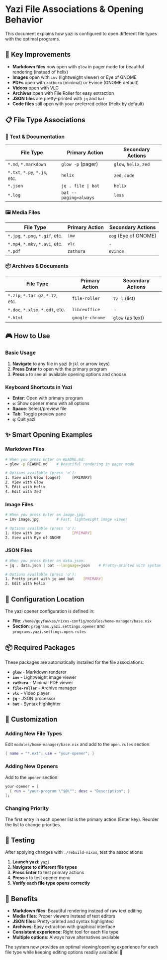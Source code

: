 # Yazi File Associations & Opening Behavior

This document explains how yazi is configured to open different file types with the optimal programs.

## 🎯 Key Improvements

- **Markdown files** now open with `glow` in pager mode for beautiful rendering (instead of helix)
- **Images** open with `imv` (lightweight viewer) or Eye of GNOME
- **PDFs** open with `zathura` (minimal) or Evince (GNOME default)  
- **Videos** open with VLC
- **Archives** open with File Roller for easy extraction
- **JSON files** are pretty-printed with `jq` and `bat`
- **Code files** still open with your preferred editor (Helix by default)

## 📋 File Type Associations

### 📝 Text & Documentation
| File Type | Primary Action | Secondary Actions |
|-----------|----------------|-------------------|
| `*.md`, `*.markdown` | `glow -p` (pager) | `glow`, `helix`, `zed` |
| `*.txt`, `*.py`, `*.js`, etc. | `helix` | `zed`, `code` |
| `*.json` | `jq . file \| bat` | `helix` |
| `*.log` | `bat --paging=always` | `less` |

### 🖼️ Media Files
| File Type | Primary Action | Secondary Actions |
|-----------|----------------|-------------------|
| `*.jpg`, `*.png`, `*.gif`, etc. | `imv` | `eog` (Eye of GNOME) |
| `*.mp4`, `*.mkv`, `*.avi`, etc. | `vlc` | - |
| `*.pdf` | `zathura` | `evince` |

### 📦 Archives & Documents  
| File Type | Primary Action | Secondary Actions |
|-----------|----------------|-------------------|
| `*.zip`, `*.tar.gz`, `*.7z`, etc. | `file-roller` | `7z l` (list) |
| `*.doc`, `*.xlsx`, `*.odt`, etc. | `libreoffice` | - |
| `*.html` | `google-chrome` | `glow` (as text) |

## 🎮 How to Use

### Basic Usage
1. **Navigate** to any file in yazi (`hjkl` or arrow keys)
2. **Press Enter** to open with the primary program
3. **Press `o`** to see all available opening options and choose

### Keyboard Shortcuts in Yazi
- **Enter**: Open with primary program
- **`o`**: Show opener menu with all options
- **Space**: Select/preview file
- **Tab**: Toggle preview pane
- **`q`**: Quit yazi

## ✨ Smart Opening Examples

### Markdown Files
```bash
# When you press Enter on README.md:
→ glow -p README.md    # Beautiful rendering in pager mode

# Options available (press 'o'):
1. View with Glow (pager)     [PRIMARY]  
2. View with Glow
3. Edit with Helix
4. Edit with Zed
```

### Image Files  
```bash
# When you press Enter on image.jpg:
→ imv image.jpg        # Fast, lightweight image viewer

# Options available (press 'o'):
1. View with imv              [PRIMARY]
2. View with Eye of GNOME
```

### JSON Files
```bash  
# When you press Enter on data.json:
→ jq . data.json | bat --language=json    # Pretty-printed with syntax highlighting

# Options available (press 'o'):
1. Pretty print with jq and bat    [PRIMARY]
2. Edit with Helix
```

## 🔧 Configuration Location

The yazi opener configuration is defined in:
- **File**: `/home/guyfawkes/nixos-config/modules/home-manager/base.nix`
- **Section**: `programs.yazi.settings.opener` and `programs.yazi.settings.open.rules`

## 📦 Required Packages

These packages are automatically installed for the file associations:
- **`glow`** - Markdown renderer
- **`imv`** - Lightweight image viewer  
- **`zathura`** - Minimal PDF viewer
- **`file-roller`** - Archive manager
- **`vlc`** - Video player
- **`jq`** - JSON processor
- **`bat`** - Syntax highlighter

## 🎨 Customization

### Adding New File Types
Edit `modules/home-manager/base.nix` and add to the `open.rules` section:
```nix
{ name = "*.ext"; use = "your-opener"; }
```

### Adding New Openers
Add to the `opener` section:
```nix  
your-opener = [
  { run = "your-program \"$@\""; desc = "Description"; }
];
```

### Changing Priority
The first entry in each opener list is the primary action (Enter key).
Reorder the list to change priorities.

## 🧪 Testing

After applying changes with `./rebuild-nixos`, test the associations:

1. **Launch yazi**: `yazi`
2. **Navigate to different file types**
3. **Press Enter** to test primary actions
4. **Press `o`** to test opener menu
5. **Verify each file type opens correctly**

## 🎯 Benefits

- **Markdown files**: Beautiful rendering instead of raw text editing
- **Media files**: Proper viewers instead of text editors
- **JSON files**: Pretty-printed and syntax highlighted  
- **Archives**: Easy extraction with graphical interface
- **Consistent experience**: Right tool for each file type
- **Multiple options**: Always have alternatives available

The system now provides an optimal viewing/opening experience for each file type while keeping editing options readily available! 🚀